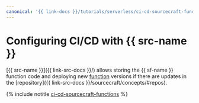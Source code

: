 ```yaml
---
canonical: '{{ link-docs }}/tutorials/serverless/ci-cd-sourcecraft-functions'
---
```


# Configuring CI/CD with {{ src-name }}


[{{ src-name }}]({{ link-src-docs }}/) allows storing the {{ sf-name }} function code and deploying new [function](../../functions/concepts/function.md) versions if there are updates in the [repository]({{ link-src-docs }}/sourcecraft/concepts/#repos).

{% include notitle [ci-cd-sourcecraft-functions](../../_tutorials/serverless/ci-cd-sourcecraft-functions.md) %}